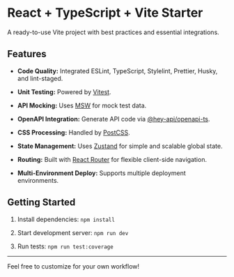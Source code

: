 # React + TypeScript + Vite Starter

A ready-to-use Vite project with best practices and essential integrations.

## Features

- **Code Quality:** Integrated ESLint, TypeScript, Stylelint, Prettier, Husky, and lint-staged.

- **Unit Testing:** Powered by [Vitest](https://vitest.dev/).

- **API Mocking:** Uses [MSW](https://mswjs.io/docs/quick-start) for mock test data.

- **OpenAPI Integration:** Generate API code via [@hey-api/openapi-ts](https://heyapi.dev/).

- **CSS Processing:** Handled by [PostCSS](https://postcss.org/).

- **State Management:** Uses [Zustand](https://zustand-demo.pmnd.rs/) for simple and scalable global state.

- **Routing:** Built with [React Router](https://reactrouter.com/) for flexible client-side navigation.

- **Multi-Environment Deploy:** Supports multiple deployment environments.

## Getting Started

1. Install dependencies: `npm install`

2. Start development server: `npm run dev`

3. Run tests: `npm run test:coverage`

---

Feel free to customize for your own workflow!
